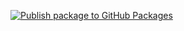 [![Publish package to GitHub Packages](https://github.com/Taikt08s/kgrill-model/actions/workflows/maven-publish-model.yml/badge.svg?branch=main)](https://github.com/Taikt08s/kgrill-model/actions/workflows/maven-publish-model.yml)
